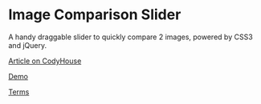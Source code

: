 Image Comparison Slider
=========

A handy draggable slider to quickly compare 2 images, powered by CSS3 and jQuery.

[Article on CodyHouse](http://codyhouse.co/gem/css-jquery-image-comparison-slider/)

[Demo](http://codyhouse.co/demo/image-comparison-slider/index.html)
 
[Terms](http://codyhouse.co/terms/)
